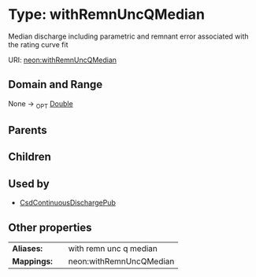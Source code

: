 
# Type: withRemnUncQMedian


Median discharge including parametric and remnant error associated with the rating curve fit

URI: [neon:withRemnUncQMedian](https://data.neonscience.org/withRemnUncQMedian)


## Domain and Range

None ->  <sub>OPT</sub> [Double](types/Double.md)

## Parents


## Children


## Used by

 * [CsdContinuousDischargePub](CsdContinuousDischargePub.md)

## Other properties

|  |  |  |
| --- | --- | --- |
| **Aliases:** | | with remn unc q median |
| **Mappings:** | | neon:withRemnUncQMedian |

